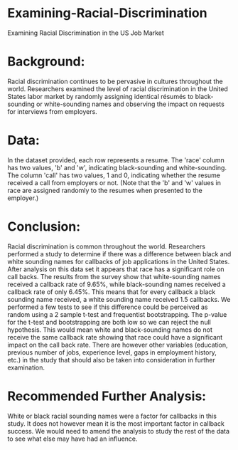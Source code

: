 # Examining-Racial-Discrimination

Examining Racial Discrimination in the US Job Market

# Background:

Racial discrimination continues to be pervasive in cultures throughout the world. Researchers examined the level of racial discrimination in the United States labor market by randomly assigning identical résumés to black-sounding or white-sounding names and observing the impact on requests for interviews from employers.

# Data:
In the dataset provided, each row represents a resume. The 'race' column has two values, 'b' and 'w', indicating black-sounding and white-sounding. The column 'call' has two values, 1 and 0, indicating whether the resume received a call from employers or not. (Note that the 'b' and 'w' values in race are assigned randomly to the resumes when presented to the employer.)

# Conclusion:
Racial discrimination is common throughout the world. Researchers performed a study to determine if there was a difference between black and white sounding names for callbacks of job applications in the United States. After analysis on this data set it appears that race has a significant role on call backs. The results from the survey show that white-sounding names received a callback rate of 9.65%, while black-sounding names received a callback rate of only 6.45%. This means that for every callback a black sounding name received, a white sounding name received 1.5 callbacks. We performed a few tests to see if this difference could be perceived as random using a 2 sample t-test and frequentist bootstrapping. The p-value for the t-test and bootstrapping are both low so we can reject the null hypothesis. This would mean white and black-sounding names do not receive the same callback rate showing that race could have a significant impact on the call back rate. There are however other variables (education, previous number of jobs, experience level, gaps in employment history, etc.) in the study that should also be taken into consideration in further examination.

# Recommended Further Analysis:
White or black racial sounding names were a factor for callbacks in this study. It does not however mean it is the most important factor in callback success. We would need to amend the analysis to study the rest of the data to see what else may have had an influence.
